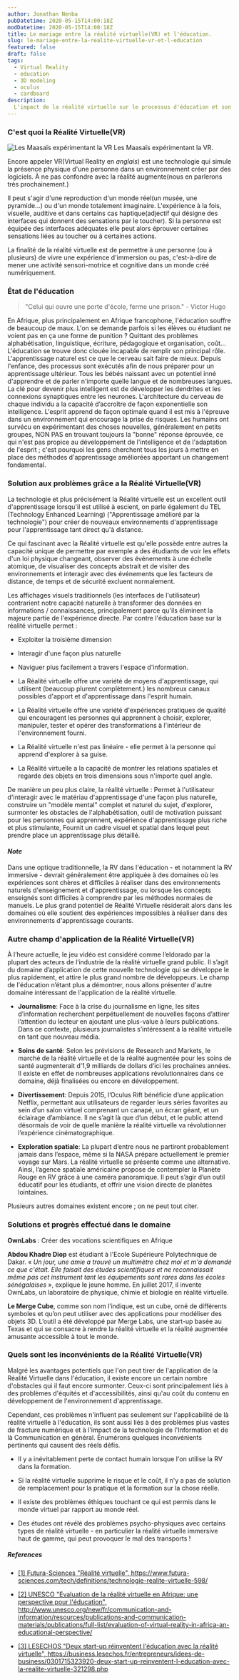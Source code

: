 ```yaml
---
author: Jonathan Nenba
pubDatetime: 2020-05-15T14:00:18Z
modDatetime: 2020-05-15T14:00:18Z
title: Le mariage entre la réalité virtuelle(VR) et l'éducation.
slug: le-mariage-entre-la-realite-virtuelle-vr-et-l-education
featured: false
draft: false
tags:
  - Virtual Reality
  - education
  - 3D modeling
  - oculus
  - cardboard
description:
  L'impact de la réalité virtuelle sur le processus d'éducation et son évolution.
---
```


### C'est quoi la Réalité Virtuelle(VR)

![Les Maasaïs expérimentant la VR](https://i.cbc.ca/1.3564802.1462305007!/fileImage/httpImage/image.jpg_gen/derivatives/16x9_780/still-from-nomads-maasai-by-felix-paul-studios.jpg)
Les Maasaïs expérimentant la VR.


Encore appeler VR(Virtual Reality en *anglais*) est une technologie qui simule la présence physique d'une personne dans un environnement créer par des logiciels. À ne pas confondre avec la réalité augmente(nous en parlerons très prochainement.)

Il peut s'agir d'une reproduction d'un monde réel(un musée, une pyramide...) ou d'un monde totalement imaginaire. L'expérience à la fois, visuelle, auditive et dans certains cas haptique(adjectif qui désigne des interfaces qui donnent des sensations par le toucher). Si la personne est équipée des interfaces adéquates elle peut alors éprouver certaines sensations liées au toucher ou à certaines actions.

La finalité de la réalité virtuelle est de permettre à une personne (ou à plusieurs) de vivre une expérience d'immersion ou pas, c'est-à-dire de mener une activité sensori-motrice et cognitive dans un monde créé numériquement.

### État de l'éducation

> "Celui qui ouvre une porte d'école, ferme une prison." - Victor Hugo  

En Afrique, plus principalement en Afrique francophone, l'éducation souffre de beaucoup de maux. L'on se demande parfois si les élèves ou étudiant ne voient pas en ça une forme de punition ? Quittant des problèmes alphabétisation, linguistique, écriture, pédagogique et organisation, coût... L'éducation se trouve donc clouée incapable de remplir son principal rôle. L'apprentissage naturel est ce que le cerveau sait faire de mieux. Depuis l'enfance, des processus sont exécutés afin de nous préparer pour un apprentissage ultérieur. Tous les bébés naissant avec un potentiel inné d'apprendre et de parler n'importe quelle langue et de nombreuses langues. La clé pour devenir plus intelligent est de développer les dendrites et les connexions synaptiques entre les neurones. L'architecture du cerveau de chaque individu a la capacité d’accroître de façon exponentielle son intelligence. L'esprit apprend de façon optimale quand il est mis à l'épreuve dans un environnement qui encourage la prise de risques. Les humains ont survécu en expérimentant des choses nouvelles, généralement en petits groupes, NON PAS en trouvant toujours la "bonne" réponse éprouvée, ce qui n'est pas propice au développement de l'intelligence et de l'adaptation de l'esprit ; c'est pourquoi les gens cherchent tous les jours à mettre en place des méthodes d'apprentissage améliorées apportant un changement fondamental.

  

### Solution aux problèmes grâce a la Réalité Virtuelle(VR)

La technologie et plus précisément la Réalité virtuelle est un excellent outil d'apprentissage lorsqu'il est utilisé à escient, on parle également du TEL (Technology Enhanced Learning) ("Apprentissage amélioré par la technologie") pour créer de nouveaux environnements d'apprentissage pour l'apprentissage tant direct qu'à distance.

Ce qui fascinant avec la Réalité virtuelle est qu'elle possède entre autres la capacité unique de permettre par exemple a des étudiants de voir les effets d'un loi physique changeant, observer des événements à une échelle atomique, de visualiser des concepts abstrait et de visiter des environnements et interagir avec des événements que les facteurs de distance, de temps et de sécurité excluent normalement.

  

Les affichages visuels traditionnels (les interfaces de l'utilisateur) contrarient notre capacité naturelle à transformer des données en informations / connaissances, principalement parce qu'ils éliminent la majeure partie de l'expérience directe. Par contre l'éducation base sur la réalité virtuelle permet :

  

- Exploiter la troisième dimension

- Interagir d'une façon plus naturelle

- Naviguer plus facilement a travers l'espace d'information.

- La Réalité virtuelle offre une variété de moyens d'apprentissage, qui utilisent (beaucoup plurent complètement.) les nombreux canaux possibles d'apport et d'apprentissage dans l'esprit humain.

- La Réalité virtuelle offre une variété d'expériences pratiques de qualité qui encouragent les personnes qui apprennent à choisir, explorer, manipuler, tester et opérer des transformations à l'intérieur de l'environnement fourni.

- La Réalité virtuelle n'est pas linéaire - elle permet à la personne qui apprend d'explorer à sa guise.

- La Réalité virtuelle a la capacité de montrer les relations spatiales et regarde des objets en trois dimensions sous n'importe quel angle.

De manière un peu plus claire, la réalité virtuelle : Permet à l'utilisateur d'interagir avec le matériau d'apprentissage d'une façon plus naturelle, construire un "modèle mental" complet et naturel du sujet, d'explorer, surmonter les obstacles de l'alphabétisation, outil de motivation puissant pour les personnes qui apprennent, expérience d'apprentissage plus riche et plus stimulante, Fournit un cadre visuel et spatial dans lequel peut prendre place un apprentissage plus détaillé.

  

#### *Note*

Dans une optique traditionnelle, la RV dans l'éducation - et notamment la RV immersive - devrait généralement être appliquée à des domaines où les expériences sont chères et difficiles à réaliser dans des environnements naturels d'enseignement et d'apprentissage, ou lorsque les concepts enseignés sont difficiles à comprendre par les méthodes normales de manuels. Le plus grand potentiel de Réalité Virtuelle résiderait alors dans les domaines où elle soutient des expériences impossibles à réaliser dans des environnements d'apprentissage courants.

  

### Autre champ d'application de la Réalité Virtuelle(VR)

À l’heure actuelle, le jeu vidéo est considéré comme l’eldorado par la plupart des acteurs de l’industrie de la réalité virtuelle grand public. Il s’agit du domaine d’application de cette nouvelle technologie qui se développe le plus rapidement, et attire le plus grand nombre de développeurs. Le champ de l'éducation n’étant plus a démontrer, nous allons présenter d'autre domaine intéressant de l'application de la réalité virtuelle.

-  **Journalisme**: Face à la crise du journalisme en ligne, les sites d’information recherchent perpétuellement de nouvelles façons d’attirer l’attention du lecteur en ajoutant une plus-value à leurs publications. Dans ce contexte, plusieurs journalistes s’intéressent à la réalité virtuelle en tant que nouveau média.

-  **Soins de santé**: Selon les prévisions de Research and Markets, le marché de la réalité virtuelle et de la réalité augmentée pour les soins de santé augmenterait d’1,9 milliards de dollars d’ici les prochaines années. Il existe en effet de nombreuses applications révolutionnaires dans ce domaine, déjà finalisées ou encore en développement.

-  **Divertissement**: Depuis 2015, l’Oculus Rift bénéficie d’une application Netflix, permettant aux utilisateurs de regarder leurs séries favorites au sein d’un salon virtuel comprenant un canapé, un écran géant, et un éclairage d’ambiance. Il ne s’agit là que d’un début, et le public attend désormais de voir de quelle manière la réalité virtuelle va révolutionner l’expérience cinématographique.

-  **Exploration spatiale**: La plupart d’entre nous ne partiront probablement jamais dans l’espace, même si la NASA prépare actuellement le premier voyage sur Mars. La réalité virtuelle se présente comme une alternative. Ainsi, l’agence spatiale américaine propose de contempler la Planète Rouge en RV grâce à une caméra panoramique. Il peut s’agir d’un outil éducatif pour les étudiants, et offrir une vision directe de planètes lointaines.

  

Plusieurs autres domaines existent encore ; on ne peut tout citer.

  

### Solutions et progrès effectué dans le domaine

**OwnLabs** : Créer des vocations scientifiques en Afrique

**Abdou Khadre Diop** est étudiant à l'Ecole Supérieure Polytechnique de Dakar. « _Un jour, une amie a trouvé un multimètre chez moi et m'a demandé ce que c'était. Elle faisait des études scientifiques et ne reconnaissait même pas cet instrument tant les équipements sont rares dans les écoles sénégalaises_ », explique le jeune homme. En juillet 2017, il invente OwnLabs, un laboratoire de physique, chimie et biologie en réalité virtuelle.

**Le Merge Cube**, comme son nom l’indique, est un cube, orné de différents symboles et qu’on peut utiliser avec des applications pour modéliser des objets 3D. L’outil a été développé par Merge Labs, une start-up basée au Texas et qui se consacre à rendre la réalité virtuelle et la réalité augmentée amusante accessible à tout le monde.

### Quels sont les inconvénients de la Réalité Virtuelle(VR)

Malgré les avantages potentiels que l'on peut tirer de l'application de la Réalité Virtuelle dans l'éducation, il existe encore un certain nombre d'obstacles qui il faut encore surmonter. Ceux-ci sont principalement liés à des problèmes d'équités et d'accessibilités, ainsi qu'au coût du contenu en développement de l'environnement d'apprentissage.

Cependant, ces problèmes n'influent pas seulement sur l'applicabilité de là réalité virtuelle à l'éducation, ils sont aussi liés à des problèmes plus vastes de fracture numérique et à l'impact de la technologie de l'Information et de là Communication en général. Énumérons quelques inconvénients pertinents qui causent des réels défis.

  

- Il y a inévitablement perte de contact humain lorsque l'on utilise la RV dans la formation.

- Si la réalité virtuelle supprime le risque et le coût, il n'y a pas de solution de remplacement pour la pratique et la formation sur la chose réelle.

- Il existe des problèmes éthiques touchant ce qui est permis dans le monde virtuel par rapport au monde réel.

- Des études ont révélé des problèmes psycho-physiques avec certains types de réalité virtuelle - en particulier la réalité virtuelle immersive haut de gamme, qui peut provoquer le mal des transports !

##### References

-  [[1] Futura-Sciences "Réalité virtuelle", https://www.futura-sciences.com/tech/definitions/technologie-realite-virtuelle-598/ ](https://www.futura-sciences.com/tech/definitions/technologie-realite-virtuelle-598/)

-  [[2] UNESCO "Evaluation de la réalité virtuelle en Afrique: une perspective pour l'éducation", http://www.unesco.org/new/fr/communication-and-information/resources/publications-and-communication-materials/publications/full-list/evaluation-of-virtual-reality-in-africa-an-educational-perspective/ ](http://www.unesco.org/new/fr/communication-and-information/resources/publications-and-communication-materials/publications/full-list/evaluation-of-virtual-reality-in-africa-an-educational-perspective/)

-  [[3] LESECHOS "Deux start-up réinventent l'éducation avec la réalité virtuelle", https://business.lesechos.fr/entrepreneurs/idees-de-business/0301715323920-deux-start-up-reinventent-l-education-avec-la-realite-virtuelle-321298.php ](https://business.lesechos.fr/entrepreneurs/idees-de-business/0301715323920-deux-start-up-reinventent-l-education-avec-la-realite-virtuelle-321298.php)
